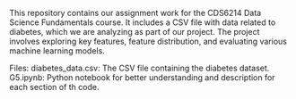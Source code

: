 This repository contains our assignment work for the CDS6214 Data Science Fundamentals course. 
It includes a CSV file with data related to diabetes, which we are analyzing as part of our project. 
The project involves exploring key features, feature distribution, and evaluating various machine learning models.

Files:
  diabetes_data.csv: The CSV file containing the diabetes dataset.
  G5.ipynb: Python notebook for better understanding and description for each section of th code.
